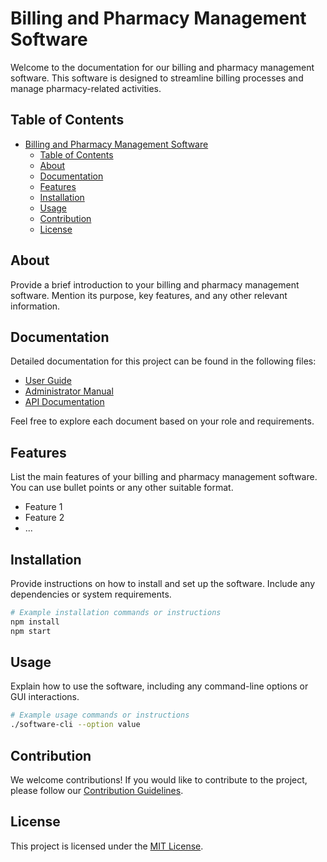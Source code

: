 

# Billing and Pharmacy Management Software

Welcome to the documentation for our billing and pharmacy management software. This software is designed to streamline billing processes and manage pharmacy-related activities.

## Table of Contents

- [Billing and Pharmacy Management Software](#billing-and-pharmacy-management-software)
  - [Table of Contents](#table-of-contents)
  - [About](#about)
  - [Documentation](#documentation)
  - [Features](#features)
  - [Installation](#installation)
  - [Usage](#usage)
  - [Contribution](#contribution)
  - [License](#license)

## About

Provide a brief introduction to your billing and pharmacy management software. Mention its purpose, key features, and any other relevant information.

## Documentation

Detailed documentation for this project can be found in the following files:

- [User Guide](./server/documentation/)
- [Administrator Manual](./server/documentation/)
- [API Documentation](./server/documentation/)

Feel free to explore each document based on your role and requirements.

## Features

List the main features of your billing and pharmacy management software. You can use bullet points or any other suitable format.

- Feature 1
- Feature 2
- ...

## Installation

Provide instructions on how to install and set up the software. Include any dependencies or system requirements.

```bash
# Example installation commands or instructions
npm install
npm start
```

## Usage

Explain how to use the software, including any command-line options or GUI interactions.

```bash
# Example usage commands or instructions
./software-cli --option value
```

## Contribution

We welcome contributions! If you would like to contribute to the project, please follow our [Contribution Guidelines](./documentation/contribution-guidelines.md).

## License

This project is licensed under the [MIT License](./LICENSE).
```
